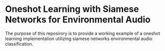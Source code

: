 # Oneshot Learning with Siamese Networks for Environmental Audio
The purpose of this reposirory is to provide a working example of a oneshot learning implementation utilizing siamese networks environmental audio classification.


